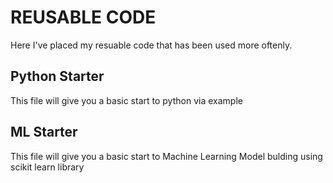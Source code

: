 # REUSABLE CODE

Here I've placed my resuable code that has been used more oftenly.

## Python Starter
This file will give you a basic start to python via example

## ML Starter
This file will give you a basic start to Machine Learning Model bulding using scikit learn library




